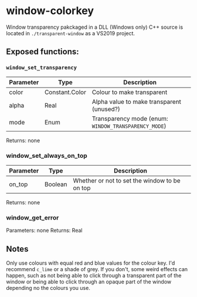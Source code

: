 # window-colorkey
Window transparency pakckaged in a DLL (Windows only)
C++ source is located in `./transparent-window` as a VS2019 project. 

## Exposed functions:
### `window_set_transparency`
| Parameter | Type | Description |
| -- | -- |--|
| color | Constant.Color | Colour to make transparent |
| alpha | Real | Alpha value to make transparent (unused?) |
| mode | Enum | Transparency mode (enum: `WINDOW_TRANSPARENCY_MODE`) |

Returns: none

### window_set_always_on_top
| Parameter | Type | Description |
| -- | -- | -- |
| on_top | Boolean | Whether or not to set the window to be on top |

Returns: none

### window_get_error
Parameters: none
Returns: Real


## Notes

Only use colours with equal red and blue values for the colour key. I'd recommend `c_lime` or a shade of grey. If you don't, some weird effects can happen, such as not being able to click through a transparent part of the window or being able to click through an opaque part of the window depending no the colours you use. 
